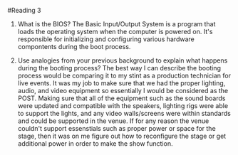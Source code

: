 #Reading 3

1. What is the BIOS? The Basic Input/Output System is a program that loads the operating system when the computer is powered on. It's responsible for initializing and configuring various hardware compontents during the boot process. 

2. Use analogies from your previous background to explain what happens during the booting process? The best way I can describe the booting process would be comparing it to my stint as a production technician for live events. It was my job to make sure that we had the proper lighting, audio, and video equipment so essentially I would be considered as the POST. Making sure that all of the equipment such as the sound boards were updated and compatible with the speakers, lighting rigs were able to support the lights, and any video walls/screens were within standards and could be supported in the venue. If for any reason the venue couldn't support essenstials such as proper power or space for the stage, then it was on me figure out how to reconfigure the stage or get additional power in order to make the show function. 
